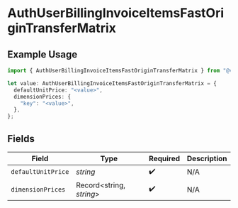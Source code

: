 # AuthUserBillingInvoiceItemsFastOriginTransferMatrix

## Example Usage

```typescript
import { AuthUserBillingInvoiceItemsFastOriginTransferMatrix } from "@vercel/sdk/models/components/authuser.js";

let value: AuthUserBillingInvoiceItemsFastOriginTransferMatrix = {
  defaultUnitPrice: "<value>",
  dimensionPrices: {
    "key": "<value>",
  },
};
```

## Fields

| Field                    | Type                     | Required                 | Description              |
| ------------------------ | ------------------------ | ------------------------ | ------------------------ |
| `defaultUnitPrice`       | *string*                 | :heavy_check_mark:       | N/A                      |
| `dimensionPrices`        | Record<string, *string*> | :heavy_check_mark:       | N/A                      |